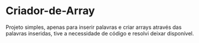 # Criador-de-Array
Projeto simples, apenas para inserir palavras e criar arrays através das palavras inseridas, tive a necessidade de código e resolvi deixar disponível.
